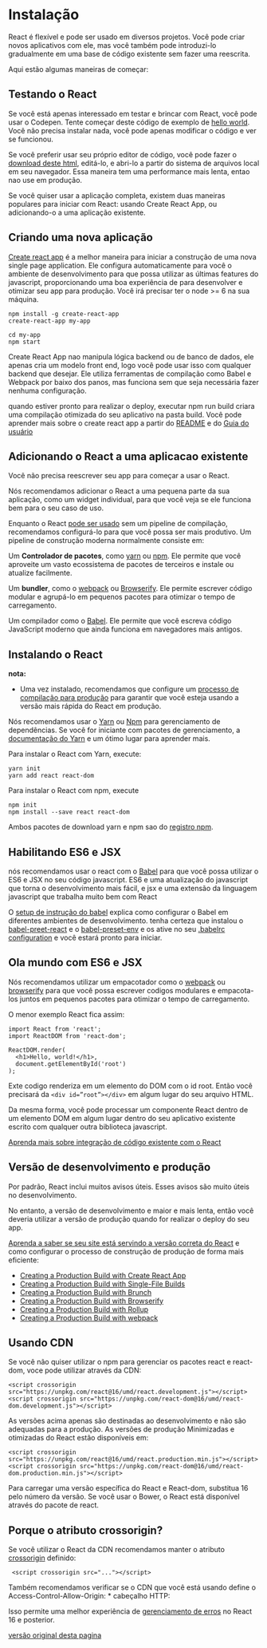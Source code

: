 
# **Instalação**

React é flexível e pode ser usado em diversos projetos. Você pode criar novos aplicativos com ele, mas você também pode introduzi-lo gradualmente em uma base de código existente sem fazer uma reescrita.

Aqui estão algumas maneiras de começar:

## **Testando o React**  
  
Se você está apenas interessado em testar e brincar com React, você pode usar o Codepen. Tente começar deste código de exemplo de [hello world](https://codepen.io/gaearon/pen/rrpgNB?editors=0010). Você não precisa instalar nada, você pode apenas modificar o código e ver se funcionou.

Se você preferir usar seu próprio editor de código, você pode fazer o [download deste html](https://raw.githubusercontent.com/reactjs/reactjs.org/master/static/html/single-file-example.html), editá-lo, e abri-lo a partir do sistema de arquivos local em seu navegador. Essa maneira tem uma performance mais lenta, entao nao use em produção.

Se você quiser usar a aplicação completa, existem duas maneiras populares para iniciar com React: usando Create React App, ou adicionando-o a uma aplicação existente.

## **Criando uma nova aplicação**  
[Create react app](https://github.com/facebookincubator/create-react-app) é a melhor maneira para iniciar a construção de uma nova single page application. Ele configura automaticamente para você o ambiente de desenvolvimento para que possa utilizar as últimas features do javascript, proporcionando uma boa experiência de para desenvolver e otimizar seu app para produção. Você irá precisar ter o node >= 6 na sua máquina.

```
npm install -g create-react-app
create-react-app my-app

cd my-app
npm start
```

Create React App nao manipula lógica backend ou de banco de dados, ele apenas cria um modelo front end, logo você pode usar isso com qualquer backend que desejar. 
Ele utiliza ferramentas de compilação como Babel e Webpack por baixo dos panos, mas funciona sem que seja necessária fazer nenhuma configuração.

quando estiver pronto para realizar o deploy, executar npm run build criara uma compilação otimizada do seu aplicativo na pasta build. Você pode aprender mais sobre o create react app a partir do [README](https://github.com/facebookincubator/create-react-app#create-react-app-) e do [Guia do usuário](https://github.com/facebookincubator/create-react-app/blob/master/packages/react-scripts/template/README.md#table-of-contents)

## **Adicionando o React a uma aplicacao existente**

Você não precisa reescrever seu app para começar a usar o React.

Nós recomendamos adicionar o React a uma pequena parte da sua aplicação, como um widget individual, para que você veja se ele funciona bem para o seu caso de uso.
 
Enquanto o React [pode ser usado](https://reactjs.org/docs/react-without-es6.html) sem um pipeline de compilação, recomendamos configurá-lo para que você possa ser mais produtivo. Um pipeline de construção moderna normalmente consiste em:

Um **Controlador de pacotes**, como [yarn](https://yarnpkg.com/pt-BR/) ou [npm](https://www.npmjs.com/). Ele permite que você aproveite um vasto ecossistema de pacotes de terceiros e instale ou atualize facilmente.

Um **bundler**, como o [webpack](https://webpack.js.org/) ou [Browserify](http://browserify.org/). Ele permite escrever código modular e agrupá-lo em pequenos pacotes para otimizar o tempo de carregamento.

Um compilador como o [Babel](http://babeljs.io/). Ele permite que você escreva código JavaScript moderno que ainda funciona em navegadores mais antigos.

## **Instalando o React**
**nota:**

* Uma vez instalado, recomendamos que configure um [processo de compilação para produção](https://reactjs.org/docs/optimizing-performance.html#use-the-production-build) para garantir que você esteja usando a versão mais rápida do React em produção.


Nós recomendamos usar o [Yarn](https://yarnpkg.com/pt-BR/) ou [Npm](https://www.npmjs.com/) para gerenciamento de dependências. Se você for iniciante com pacotes de gerenciamento, a [documentação do Yarn](https://yarnpkg.com/en/docs/getting-started) e um ótimo lugar para aprender mais.

Para instalar o React com Yarn, execute:

```
yarn init
yarn add react react-dom
```

Para instalar o React com npm, execute

```
npm init
npm install --save react react-dom
```

Ambos pacotes de download yarn e npm sao do [registro npm](http://npmjs.com/).

## **Habilitando ES6 e JSX**

nós recomendamos usar o react com o [Babel](http://babeljs.io/) para que você possa utilizar o ES6 e JSX no seu código javascript. ES6 e uma atualização do javascript que torna o desenvolvimento mais fácil, e jsx e uma extensão da linguagem javascript que trabalha muito bem com React

O [setup de instrução do babel](https://babeljs.io/docs/setup/) explica como configurar o Babel em diferentes ambientes de desenvolvimento. tenha certeza que instalou o [babel-preet-react](http://babeljs.io/docs/plugins/preset-react/#basic-setup-with-the-cli-) e o [babel-preset-env](http://babeljs.io/docs/plugins/preset-react/#basic-setup-with-the-cli-) e os ative no seu [.babelrc configuration](http://babeljs.io/docs/usage/babelrc/) e você estará pronto para iniciar.

## **Ola mundo com ES6 e JSX**

Nós recomendamos utilizar um empacotador como o [webpack](https://webpack.js.org/) ou [browserify](http://browserify.org/) para que você possa escrever codigos modulares e empacota-los juntos em pequenos pacotes para otimizar o tempo de carregamento.

O menor exemplo React fica assim:

```
import React from 'react';
import ReactDOM from 'react-dom';

ReactDOM.render(
  <h1>Hello, world!</h1>,
  document.getElementById('root')
);
```

Exte codigo renderiza em um elemento do DOM com o id root. Então você precisará da ```<div id=”root”></div>``` em algum lugar do seu arquivo HTML.

Da mesma forma, você pode processar um componente React dentro de um elemento DOM em algum lugar dentro do seu aplicativo existente escrito com qualquer outra biblioteca javascript.

[Aprenda mais sobre integração de código existente com o React](https://reactjs.org/docs/integrating-with-other-libraries.html#integrating-with-other-view-libraries)

## **Versão de desenvolvimento e produção**

Por padrão, React inclui muitos avisos úteis. Esses avisos são muito úteis no desenvolvimento.

No entanto, a versão de desenvolvimento e maior e mais lenta, então você deveria utilizar a versão de produção quando for realizar o deploy do seu app.
 
[Aprenda a saber se seu site está servindo a versão correta do React](https://reactjs.org/docs/optimizing-performance.html#use-the-production-build) e como configurar o processo de construção de produção de forma mais eficiente:

* [Creating a Production Build with Create React App](https://reactjs.org/docs/optimizing-performance.html#create-react-app)
* [Creating a Production Build with Single-File Builds](https://reactjs.org/docs/optimizing-performance.html#single-file-builds)
* [Creating a Production Build with Brunch](https://reactjs.org/docs/optimizing-performance.html#brunch)
* [Creating a Production Build with Browserify](https://reactjs.org/docs/optimizing-performance.html#browserify)
* [Creating a Production Build with Rollup](https://reactjs.org/docs/optimizing-performance.html#rollup)
* [Creating a Production Build with webpack](https://reactjs.org/docs/optimizing-performance.html#webpack)

## **Usando CDN**
Se você não quiser utilizar o npm para gerenciar os pacotes react e react-dom, voce pode utilizar através da CDN:

```
<script crossorigin src="https://unpkg.com/react@16/umd/react.development.js"></script>
<script crossorigin src="https://unpkg.com/react-dom@16/umd/react-dom.development.js"></script>
```

As versões acima apenas são destinadas ao desenvolvimento e não são adequadas para a produção. As versões de produção Minimizadas e otimizadas do React estão disponíveis em:

```
<script crossorigin src="https://unpkg.com/react@16/umd/react.production.min.js"></script>
<script crossorigin src="https://unpkg.com/react-dom@16/umd/react-dom.production.min.js"></script>
```

Para carregar uma versão específica do React e React-dom, substitua 16 pelo número da versão.
Se você usar o Bower, o React está disponível através do pacote de react.

## **Porque o atributo crossorigin?**
Se você utilizar o React da CDN recomendamos manter o atributo [crossorigin](https://developer.mozilla.org/en-US/docs/Web/HTML/CORS_settings_attributes) definido:

```  <script crossorigin src="..."></script> ```

Também recomendamos verificar se o CDN que você está usando define o Access-Control-Allow-Origin: * cabeçalho HTTP:

Isso permite uma melhor experiência de [gerenciamento de erros](https://reactjs.org/blog/2017/07/26/error-handling-in-react-16.html) no React 16 e posterior.


[versão original desta pagina](https://reactjs.org/docs/installation.html)